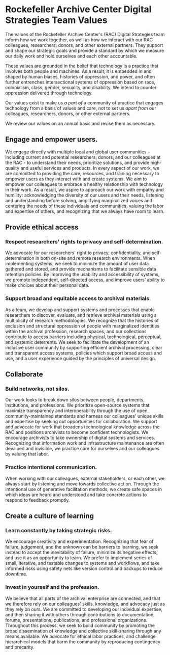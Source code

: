 # Rockefeller Archive Center Digital Strategies Team Values

The values of the Rockefeller Archive Center's (RAC) Digital Strategies team inform how we work together, as well as how we interact with our RAC colleagues, researchers, donors, and other external partners. They support and shape our strategic goals and provide a standard by which we measure our daily work and hold ourselves and each other accountable.  

These values are grounded in the belief that technology is a practice that involves both people and machines. As a result, it is embedded in and shaped by human biases, histories of oppression, and power, and often further entrenches intersectional systems of oppression based on race, colonialism, class, gender, sexuality, and disability. We intend to counter oppression delivered through technology.

Our values exist to make us _a part of_ a community of practice that engages technology from a basis of values and care, not to set us _apart from_ our colleagues, researchers, donors, or other external partners.

We review our values on an annual basis and revise them as necessary.

## Engage and empower users.

We engage directly with multiple local and global user communities – including current and potential researchers, donors, and our colleagues at the RAC - to understand their needs, prioritize solutions, and provide high-quality and useful services and products. In every aspect of our work, we are committed to providing the care, resources, and training necessary to empower users as they interact with and create systems. We aim to empower our colleagues to embrace a healthy relationship with technology in their work. As a result, we aspire to approach our work with empathy and humility: acknowledging the diversity of our users and their needs, listening and understanding before solving, amplifying marginalized voices and centering the needs of these individuals and communities, valuing the labor and expertise of others, and recognizing that we always have room to learn.

## Provide ethical access
### Respect researchers' rights to privacy and self-determination.

We advocate for our researchers' right to privacy, confidentiality, and self-determination in both on-site and remote research environments. When implementing systems, we seek to minimize the amount of user data gathered and stored, and provide mechanisms to facilitate sensible data retention policies. By improving the usability and accessibility of systems, we promote independent, self-directed access, and improve users’ ability to make choices about their personal data.

### Support broad and equitable access to archival materials.

As a team, we develop and support systems and processes that enable researchers to discover, evaluate, and retrieve archival materials using a multiplicity of research methodologies. We recognize that the histories of exclusion and structural oppression of people with marginalized identities within the archival profession, research spaces, and our collections contribute to access barriers including physical, technological, perceptual, and systemic deterrents. We seek to facilitate the development of an inclusive user community by supporting efficient archival processing, clear and transparent access systems, policies which support broad access and use, and a user experience guided by the principles of universal design.

## Collaborate
### Build networks, not silos.

Our work looks to break down silos between people, departments, institutions, and professions. We prioritize open-source systems that maximize transparency and interoperability through the use of open, community-maintained standards and harness our colleagues' unique skills and expertise by seeking out opportunities for collaboration. We support and advocate for work that broadens technological knowledge across the RAC and positions archivists to become confident technologists. We encourage archivists to take ownership of digital systems and services. Recognizing that information work and infrastructure maintenance are often devalued and invisible, we practice care for ourselves and our colleagues by valuing that labor.

### Practice intentional communication.

When working with our colleagues, external stakeholders, or each other, we always start by listening and move towards collective action. Through the intentional use of generative facilitation methods, we create safe spaces in which ideas are heard and understood and take concrete actions to respond to feedback promptly.

## Create a culture of learning
### Learn constantly by taking strategic risks.

We encourage creativity and experimentation. Recognizing that fear of failure, judgement, and the unknown can be barriers to learning, we seek instead to accept the inevitability of failure, minimize its negative effects, and use it as an opportunity to learn. We prefer to implement series of small, iterative, and testable changes to systems and workflows, and take informed risks using safety nets like version control and backups to reduce downtime.

### Invest in yourself and the profession.

We believe that all parts of the archival enterprise are connected, and that we therefore rely on our colleagues' skills, knowledge, and advocacy just as they rely on ours. We are committed to developing our individual expertise, and then sharing it with others through contributions to documentation, forums, presentations, publications, and professional organizations. Throughout this process, we seek to build community by promoting the broad dissemination of knowledge and collective skill-sharing through any means available. We advocate for ethical labor practices, and challenge hierarchical models that harm the community by reproducing contingency and precarity.
